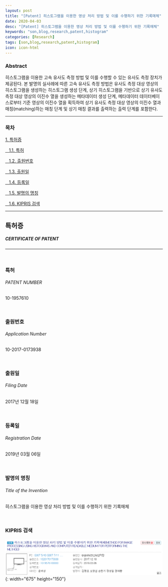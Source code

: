 ```yaml
---
layout: post
title: "[Patent] 히스토그램을 이용한 영상 처리 방법 및 이를 수행하기 위한 기록매체"
date: 2020-04-03
desc: "[Patent] 히스토그램을 이용한 영상 처리 방법 및 이를 수행하기 위한 기록매체"
keywords: "son,blog,research,patent,histogram"
categories: [Research]
tags: [son,blog,research,patent,histogram]
icon: icon-html
---
```


### Abstract

히스토그램을 이용한 고속 유사도 측정 방법 및 이를 수행할 수 있는 유사도 측정 장치가 제공된다. 본 발명의 실사례에 따른 고속 유사도 측정 방법은 유사도 측정 대상 영상의 히스토그램을 생성하는 히스토그램 생성 단계, 상기 히스토그램을 기반으로 상기 유사도 측정 대상 영상의 이진수 열을 생성하는 메타데이터 생성 단계, 메타데이터 데이터베이스로부터 기준 영상의 이진수 열을 획득하여 상기 유사도 측정 대상 영상의 이진수 열과 매칭(matching)하는 매칭 단계 및 상기 매칭 결과를 출력하는 출력 단계를 포함한다.

---

### 목차

[1. 특허증](#list1)

[&nbsp;&nbsp; 1.1. 특허](#list2)

[&nbsp;&nbsp; 1.2. 출원번호](#list3)

[&nbsp;&nbsp; 1.3. 출원일](#list4)

[&nbsp;&nbsp; 1.4. 등록일](#list5)

[&nbsp;&nbsp; 1.5. 발명의 명칭](#list6)

[&nbsp;&nbsp; 1.6. KIPRIS 검색](#list7)

---

## 특허증    <a name="list1"></a>
##### CERTIFICATE OF PATENT
---
<br>

### 특허
###### PATENT NUMBER
10-1957610

<br>

### 출원번호
###### Application Number
10-2017-0173938

<br>

### 출원일
###### Filing Date
2017년 12월 18일

<br>

### 등록일
###### Registration Date
2019년 03월 06일

<br>

### 발명의 명칭
###### Title of the Invention
히스토그램을 이용한 영상 처리 방법 및 이를 수행하기 위한 기록매체

<br>

### KIPRIS 검색

![patent2](/static/assets/img/landing/patent2.png){: width="675" height="150"}